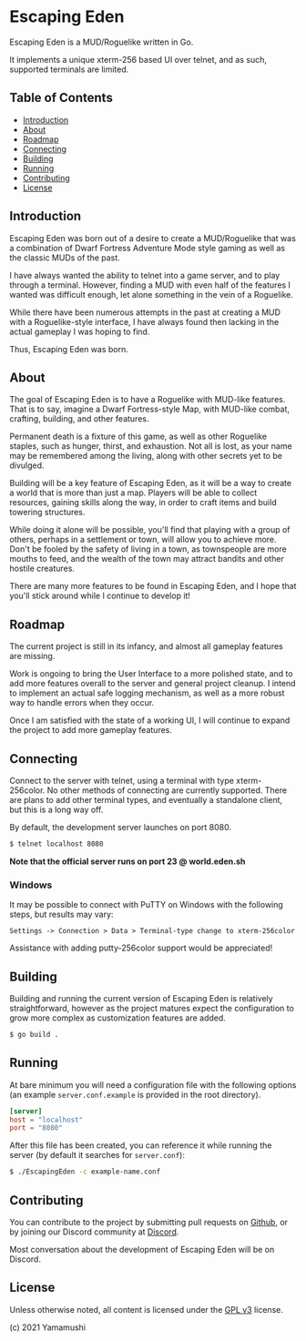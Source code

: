 # Escaping Eden

Escaping Eden is a MUD/Roguelike written in Go.

It implements a unique xterm-256 based UI over telnet, and as such, supported terminals are limited.

## Table of Contents

  * [Introduction](#introduction)
  * [About](#about)
  * [Roadmap](#roadmap)
  * [Connecting](#connecting)
  * [Building](#building)
  * [Running](#running)
  * [Contributing](#contributing)
  * [License](#license)


## Introduction

Escaping Eden was born out of a desire to create a MUD/Roguelike that was a combination of Dwarf Fortress Adventure Mode
style gaming as well as the classic MUDs of the past. 

I have always wanted the ability to telnet into a game server, and to play through a terminal. However, finding a MUD with
even half of the features I wanted was difficult enough, let alone something in the vein of a Roguelike.

While there have been numerous attempts in the past at creating a MUD with a Roguelike-style interface, I have always found
then lacking in the actual gameplay I was hoping to find.

Thus, Escaping Eden was born.

## About 

The goal of Escaping Eden is to have a Roguelike with MUD-like features. That is to say, imagine a Dwarf Fortress-style
Map, with MUD-like combat, crafting, building, and other features.

Permanent death is a fixture of this game, as well as other Roguelike staples, such as hunger, thirst, and exhaustion.
Not all is lost, as your name may be remembered among the living, along with other secrets yet to be divulged.

Building will be a key feature of Escaping Eden, as it will be a way to create a world that is more than just a map.
Players will be able to collect resources, gaining skills along the way, in order to craft items and build towering structures.

While doing it alone will be possible, you'll find that playing with a group of others, perhaps in a settlement or town,
will allow you to achieve more. Don't be fooled by the safety of living in a town, as townspeople are more mouths to feed,
and the wealth of the town may attract bandits and other hostile creatures.

There are many more features to be found in Escaping Eden, and I hope that you'll stick around while I continue to develop
it! 

## Roadmap

The current project is still in its infancy, and almost all gameplay features are missing.

Work is ongoing to bring the User Interface to a more polished state, and to add more features overall to the server and
general project cleanup. I intend to implement an actual safe logging mechanism, as well as a more robust way to handle
errors when they occur. 

Once I am satisfied with the state of a working UI, I will continue to expand the project to add more gameplay features.

## Connecting

Connect to the server with telnet, using a terminal with type xterm-256color. No other methods of connecting are
currently supported. There are plans to add other terminal types, and eventually a standalone client, but this is a long
way off.

By default, the development server launches on port 8080.

```bash
$ telnet localhost 8080
```

**Note that the official server runs on port 23 @ world.eden.sh**

### Windows

It may be possible to connect with PuTTY on Windows with the following steps, but results may vary:

`Settings -> Connection > Data > Terminal-type change to xterm-256color`

Assistance with adding putty-256color support would be appreciated!


## Building

Building and running the current version of Escaping Eden is relatively straightforward, however as the project matures
expect the configuration to grow more complex as customization features are added.

```bash
$ go build . 
```

## Running

At bare minimum you will need a configuration file with the following options (an example `server.conf.example` is 
provided in the root directory).

```toml
[server]
host = "localhost"
port = "8080"
```

After this file has been created, you can reference it while running the server (by default it searches for `server.conf`):

```bash
$ ./EscapingEden -c example-name.conf 
```

## Contributing

You can contribute to the project by submitting pull requests on [Github](https://github.com/yamamushi/EscapingEden/pulls),
or by joining our Discord community at [Discord](https://discord.gg/uMxZnjJGGu).

Most conversation about the development of Escaping Eden will be on Discord. 

## License

Unless otherwise noted, all content is licensed under the [GPL v3](https://www.gnu.org/licenses/gpl-3.0.html) license.

(c) 2021 Yamamushi
